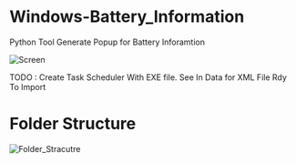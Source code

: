 # Windows-Battery_Information
Python Tool Generate Popup for Battery Inforamtion

![Screen](https://user-images.githubusercontent.com/18190054/71769417-5681e100-2f21-11ea-9b9d-bc47c6ba93b1.png)


TODO : 
Create Task Scheduler With EXE file.
See In Data for XML File Rdy To Import


# Folder Structure
![Folder_Stracutre](https://user-images.githubusercontent.com/18190054/71769420-58e43b00-2f21-11ea-8da5-cf36dc387e8e.png)
